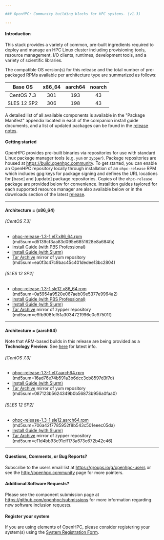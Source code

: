 ```yaml
---

### OpenHPC: Community building blocks for HPC systems. (v1.3)

---
```


#### Introduction

This stack provides a variety of common, pre-built ingredients required to
deploy and manage an HPC Linux cluster including provisioning tools, resource
management, I/O clients, runtimes, development tools, and a variety of
scientific libraries.

The compatible OS version(s) for this release and the total number of
pre-packaged RPMs available per architecture type are summarized as follows:

Base OS     | x86_64  | aarch64  | noarch
:---:       | :---:   | :---:    | :---:
CentOS 7.3  | 301     | 193      | 43
SLES 12 SP2 | 306     | 198      | 43

A detailed list of all available components is available in
the "Package Manifest" appendix located in each of the companion install
guide documents, and a list of updated packages can be found in the
[release notes](https://github.com/openhpc/ohpc/releases/tag/v1.3.GA). 

#### Getting started

OpenHPC provides pre-built binaries via repositories for use with standard
Linux package manager tools (e.g. ```yum``` or ```zypper```). Package
repositories are housed at https://build.openhpc.community. To get started, you
can enable an OpenHPC repository locally through installation of an
```ohpc-release``` RPM which includes gpg keys for package signing and defines
the URL locations for [base] and [update] package repositories. Copies of the
```ohpc-release``` package are provided below for convenience. Installtion guides 
taylored for each supported resource manager are also available below or in
the downloads section of the latest
[release](https://github.com/openhpc/ohpc/releases/tag/v1.3.GA).

---

#### Architecture = (x86_64)

###### [CentOS 7.3]
* [ohpc-release-1.3-1.el7.x86_64.rpm](https://github.com/openhpc/ohpc/releases/download/v1.3.GA/ohpc-release-1.3-1.el7.x86_64.rpm) (md5sum=d5139cf3aa83d095e6851628e8a684fa)
* [Install Guide (with PBS Professional)](https://github.com/openhpc/ohpc/releases/download/v1.3.GA/Install_guide-CentOS7-PBSPro-1.3-x86_64.pdf)
* [Install Guide (with Slurm)](https://github.com/openhpc/ohpc/releases/download/v1.3.GA/Install_guide-CentOS7-SLURM-1.3-x86_64.pdf)
* [Tar Archive](http://build.openhpc.community/dist/1.3/OpenHPC-1.3.CentOS_7_x86_64.tar) mirror of yum repository (md5sum=ea0f3c47c9bac45c401dedee13bc2804)

###### [SLES 12 SP2]
* [ohpc-release-1.3-1.sle12.x86_64.rpm](https://github.com/openhpc/ohpc/releases/download/v1.3.GA/ohpc-release-1.3-1.sle12.x86_64.rpm) (md5sum=0a5954a9520e067aeb09e5377e9964a2)
* [Install Guide (with PBS Professional)](https://github.com/openhpc/ohpc/releases/download/v1.3.GA/Install_guide-SLE_12-PBSPro-1.3-x86_64.pdf)
* [Install Guide (with Slurm)](https://github.com/openhpc/ohpc/releases/download/v1.3.GA/Install_guide-SLE_12-SLURM-1.3-x86_64.pdf)
* [Tar Archive](http://build.openhpc.community/dist/1.3/OpenHPC-1.3.SLE_12_x86_64.tar) mirror of zypper repository (md5sum=e9fb908fcf51a3034721996c0c97501f)

---

#### Architecture = (aarch64)

Note that ARM-based builds in this release are being provided as a **Technology Preview**. See [here](https://github.com/openhpc/ohpc/wiki/ARM-Tech-Preview) for latest info.

###### [CentOS 7.3]
* [ohpc-release-1.3-1.el7.aarch64.rpm](https://github.com/openhpc/ohpc/releases/download/v1.3.GA/ohpc-release-1.3-1.el7.aarch64.rpm) (md5sum=16ad76e74b591a3b6dcc3cb8597d3f7d)
* [Install Guide (with Slurm)](https://github.com/openhpc/ohpc/releases/download/v1.3.GA/Install_guide-CentOS7-SLURM-1.3-aarch64.pdf)
* [Tar Archive](http://build.openhpc.community/dist/1.3/OpenHPC-1.3.CentOS_7_aarch64.tar) mirror of yum repository (md5sum=087123b5624349b0b56873b956a0faa0)

###### [SLES 12 SP2]
* [ohpc-release-1.3-1.sle12.aarch64.rpm](https://github.com/openhpc/ohpc/releases/download/v1.3.GA/ohpc-release-1.3-1.sle12.aarch64.rpm) (md5sum=706a42f7785952f8b543c501eeec05da)
* [Install Guide (with Slurm)](https://github.com/openhpc/ohpc/releases/download/v1.3.GA/Install_guide-SLE_12-SLURM-1.3-aarch64.pdf)
* [Tar Archive](http://build.openhpc.community/dist/1.3/OpenHPC-1.3.SLE_12_aarch64.tar) mirror of zypper repository (md5sum=e11d4bb93c91eff173a673e672b42c46)

---

#### Questions, Comments, or Bug Reports?

Subscribe to the users email list at https://groups.io/g/openhpc-users or see
the http://openhpc.community page for more pointers.

#### Additional Software Requests?

Please see the component submission page at
https://github.com/openhpc/submissions for more information regarding new
software inclusion requests.

#### Register your system

If you are using elements of OpenHPC, please consider registering your
system(s) using the [System Registration
Form](https://drive.google.com/open?id=1KvFM5DONJigVhOlmDpafNTDDRNTYVdolaYYzfrHkOWI).


